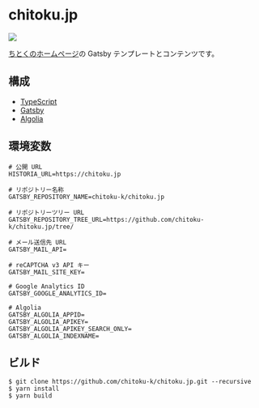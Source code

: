 chitoku.jp
==========

[![][workflow-badge]][workflow-link]

[ちとくのホームページ](https://chitoku.jp)の Gatsby テンプレートとコンテンツです。

## 構成

- [TypeScript](https://www.typescriptlang.org/)
- [Gatsby](https://github.com/gatsbyjs/gatsby)
- [Algolia](https://www.algolia.com/)

## 環境変数

```shell
# 公開 URL
HISTORIA_URL=https://chitoku.jp

# リポジトリー名称
GATSBY_REPOSITORY_NAME=chitoku-k/chitoku.jp

# リポジトリーツリー URL
GATSBY_REPOSITORY_TREE_URL=https://github.com/chitoku-k/chitoku.jp/tree/

# メール送信先 URL
GATSBY_MAIL_API=

# reCAPTCHA v3 API キー
GATSBY_MAIL_SITE_KEY=

# Google Analytics ID
GATSBY_GOOGLE_ANALYTICS_ID=

# Algolia
GATSBY_ALGOLIA_APPID=
GATSBY_ALGOLIA_APIKEY=
GATSBY_ALGOLIA_APIKEY_SEARCH_ONLY=
GATSBY_ALGOLIA_INDEXNAME=
```

## ビルド

```shell
$ git clone https://github.com/chitoku-k/chitoku.jp.git --recursive
$ yarn install
$ yarn build
```

[workflow-link]:    https://github.com/chitoku-k/chitoku.jp/actions?query=branch:master                                           
[workflow-badge]:   https://img.shields.io/github/workflow/status/chitoku-k/chitoku.jp/CI%20Workflow/master.svg?style=flat-square
